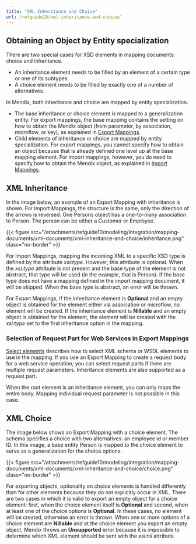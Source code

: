 ```yaml
---
title: "XML Inheritance and Choice"
url: /refguide10/xml-inheritance-and-choice/
---
```


## Obtaining an Object by Entity specialization

There are two special cases for XSD elements in mapping documents: choice and inheritance.

* An inheritance element needs to be filled by an element of a certain type or one of its subtypes.
* A choice element needs to be filled by exactly one of a number of alternatives.

In Mendix, both inheritance and choice are mapped by entity specialization.

* The base inheritance or choice element is mapped to a generalization entity. For export mappings, the base mapping contains the setting on how to obtain the Mendix object (from parameter, by association, microflow, or key), as explained in [Export Mappings](/refguide10/export-mappings/).
* Child elements of inheritance or choice are mapped by entity specialization. For export mappings, you cannot specify how to obtain an object because that is already defined one level up at the base mapping element. For import mappings, however, you do need to specify how to obtain the Mendix object, as explained in [Import Mappings](/refguide10/import-mappings/). 

## XML Inheritance

In the image below, an example of an Export Mapping with inheritance is shown. For Import Mappings, the structure is the same, only the direction of the arrows is reversed. One Persons object has a one-to-many association to Person. The person can be either a Customer or Employee.

{{< figure src="/attachments/refguide10/modeling/integration/mapping-documents/xml-documents/xml-inheritance-and-choice/inheritance.png" class="no-border" >}}

For Import Mappings, mapping the incoming XML to a specific XSD type is defined by the attribute *xsi:type*. However, this attribute is optional. When the *xsi:type* attribute is not present and the base type of the element is not abstract, that type will be used (in the example, that is Person). If the base type does not have a mapping defined in the import mapping document, it will be skipped. When the base type is abstract, an error will be thrown.

For Export Mappings, if the inheritance element is **Optional** and an empty object is obtained for the element either via association or microflow, no element will be created. If the inheritance element is **Nillable** and an empty object is obtained for the element, the element will be created with the *xsi:type* set to the first inheritance option in the mapping.

### Selection of Request Part for Web Services in Export Mappings

[Select elements](/refguide10/select--elements/) describes how to select XML schema or WSDL elements to use in the mapping. If you use an Export Mapping to create a request body for a web service operation, you can select request parts if there are multiple request parameters. Inheritance elements are also supported as a request part.

When the root element is an inheritance element, you can only maps the entire body. Mapping individual request parameter is not possible in this case.

## XML Choice

The image below shows an Export Mapping with a choice element. The schema specifies a choice with two alternatives: an employee id or member ID. In this image, a base entity Person is mapped to the choice element to serve as a generalization for the choice options. 

{{< figure src="/attachments/refguide10/modeling/integration/mapping-documents/xml-documents/xml-inheritance-and-choice/choice.png" class="no-border" >}}

For exporting objects, optionality on choice elements is handled differently than for other elements because they do not explicitly occur in XML. There are two cases in which it is valid to export an empty object for a choice element: first, when the choice element itself is **Optional** and second, when at least one of the choice options is **Optional**. In these cases, no element will be created, otherwise an error is thrown. When one or more options of a choice element are **Nillable** and at the choice element you export an empty object, Mendix throws an **Unsupported** error because it is impossible to determine which XML element should be sent with the *xsi:nil* attribute.
